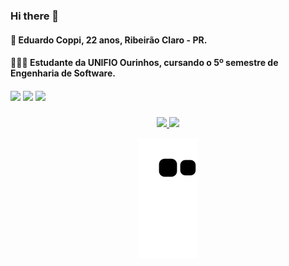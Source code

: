 ### Hi there 👋



#### 👤 Eduardo Coppi, 22 anos, Ribeirão Claro - PR.
#### 👩🏻‍💻 Estudante da UNIFIO Ourinhos, cursando o 5º semestre de Engenharia de Software.
####

<div align="left">
  <a href="https://www.linkedin.com/in/eduardo-coppi-79b416234/" target="_blank"><img src="https://img.shields.io/badge/-LinkedIn-%230077B5?style=for-the-badge&logo=linkedin&logoColor=white" target="_blank"></a>  
  <a href="https://www.instagram.com/eduardo_coppi/" target="_blank"><img src="https://img.shields.io/badge/-Instagram-%23E4405F?style=for-the-badge&logo=instagram&logoColor=white" target="_blank"></a>
  <a href = "mailto:educoppi00@gmail.com"><img src="https://img.shields.io/badge/Gmail-D14836?style=for-the-badge&logo=gmail&logoColor=white" target="_blank"></a>
</div>

###


<div align="center">
  <a href="https://github.com/marianecuri">
  <img height="150em" src="https://github-readme-stats.vercel.app/api?username=marianecuri&show_icons=true&theme=dracula&include_all_commits=true&count_private=true"/> <img height="150em" src="https://github-readme-stats.vercel.app/api/top-langs/?username=marianecuri&layout=compact&langs_count=7&theme=dracula"/>
  
  ![Snake animation](https://github.com/marianecuri/marianecuri/blob/output/github-contribution-grid-snake.svg)
</div>


<!--
**Coppi1/Coppi1** is a ✨ _special_ ✨ repository because its `README.md` (this file) appears on your GitHub profile.

Here are some ideas to get you started:

- 🔭 I’m currently working on ...
- 🌱 I’m currently learning ...
- 👯 I’m looking to collaborate on ...
- 🤔 I’m looking for help with ...
- 💬 Ask me about ...
- 📫 How to reach me: ...
- 😄 Pronouns: ...
- ⚡ Fun fact: ...
-->
